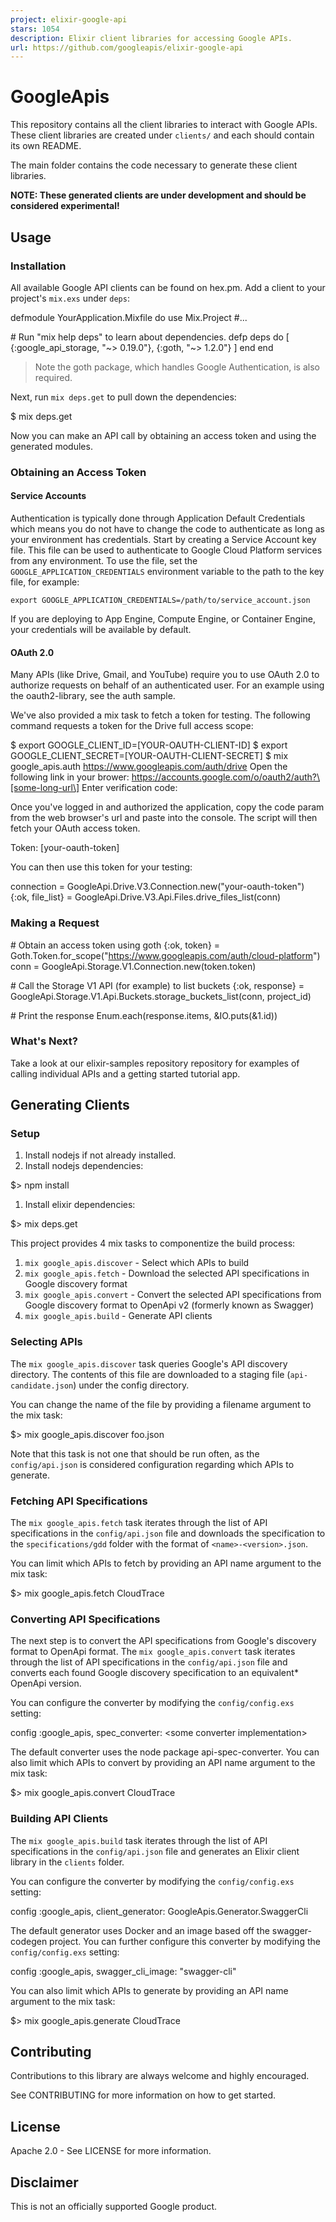 ```yaml
---
project: elixir-google-api
stars: 1054
description: Elixir client libraries for accessing Google APIs.
url: https://github.com/googleapis/elixir-google-api
---
```


GoogleApis
==========

This repository contains all the client libraries to interact with Google APIs. These client libraries are created under `clients/` and each should contain its own README.

The main folder contains the code necessary to generate these client libraries.

**NOTE: These generated clients are under development and should be considered experimental!**

Usage
-----

### Installation

All available Google API clients can be found on hex.pm. Add a client to your project's `mix.exs` under `deps`:

defmodule YourApplication.Mixfile do
  use Mix.Project
  #...

  \# Run "mix help deps" to learn about dependencies.
  defp deps do
    \[
      {:google\_api\_storage, "~> 0.19.0"},
      {:goth, "~> 1.2.0"}
    \]
  end
end

> Note the goth package, which handles Google Authentication, is also required.

Next, run `mix deps.get` to pull down the dependencies:

$ mix deps.get

Now you can make an API call by obtaining an access token and using the generated modules.

### Obtaining an Access Token

#### Service Accounts

Authentication is typically done through Application Default Credentials which means you do not have to change the code to authenticate as long as your environment has credentials. Start by creating a Service Account key file. This file can be used to authenticate to Google Cloud Platform services from any environment. To use the file, set the `GOOGLE_APPLICATION_CREDENTIALS` environment variable to the path to the key file, for example:

```
export GOOGLE_APPLICATION_CREDENTIALS=/path/to/service_account.json
```

If you are deploying to App Engine, Compute Engine, or Container Engine, your credentials will be available by default.

#### OAuth 2.0

Many APIs (like Drive, Gmail, and YouTube) require you to use OAuth 2.0 to authorize requests on behalf of an authenticated user. For an example using the oauth2-library, see the auth sample.

We've also provided a mix task to fetch a token for testing. The following command requests a token for the Drive full access scope:

$ export GOOGLE\_CLIENT\_ID=\[YOUR-OAUTH-CLIENT-ID\]
$ export GOOGLE\_CLIENT\_SECRET=\[YOUR-OAUTH-CLIENT-SECRET\]
$ mix google\_apis.auth https://www.googleapis.com/auth/drive
Open the following link in your brower:
https://accounts.google.com/o/oauth2/auth?\[some-long-url\]
Enter verification code:

Once you've logged in and authorized the application, copy the code param from the web browser's url and paste into the console. The script will then fetch your OAuth access token.

Token: \[your-oauth-token\]

You can then use this token for your testing:

connection \= GoogleApi.Drive.V3.Connection.new("your-oauth-token")
{:ok, file\_list} \= GoogleApi.Drive.V3.Api.Files.drive\_files\_list(conn)

### Making a Request

\# Obtain an access token using goth
{:ok, token} \= Goth.Token.for\_scope("https://www.googleapis.com/auth/cloud-platform")
conn \= GoogleApi.Storage.V1.Connection.new(token.token)

\# Call the Storage V1 API (for example) to list buckets
{:ok, response} \= GoogleApi.Storage.V1.Api.Buckets.storage\_buckets\_list(conn, project\_id)

\# Print the response
Enum.each(response.items, &IO.puts(&1.id))

### What's Next?

Take a look at our elixir-samples repository repository for examples of calling individual APIs and a getting started tutorial app.

Generating Clients
------------------

### Setup

1.  Install nodejs if not already installed.
2.  Install nodejs dependencies:

$\> npm install

1.  Install elixir dependencies:

$\> mix deps.get

This project provides 4 mix tasks to componentize the build process:

1.  `mix google_apis.discover` - Select which APIs to build
2.  `mix google_apis.fetch` - Download the selected API specifications in Google discovery format
3.  `mix google_apis.convert` - Convert the selected API specifications from Google discovery format to OpenApi v2 (formerly known as Swagger)
4.  `mix google_apis.build` - Generate API clients

### Selecting APIs

The `mix google_apis.discover` task queries Google's API discovery directory. The contents of this file are downloaded to a staging file (`api-candidate.json`) under the config directory.

You can change the name of the file by providing a filename argument to the mix task:

$\> mix google\_apis.discover foo.json

Note that this task is not one that should be run often, as the `config/api.json` is considered configuration regarding which APIs to generate.

### Fetching API Specifications

The `mix google_apis.fetch` task iterates through the list of API specifications in the `config/api.json` file and downloads the specification to the `specifications/gdd` folder with the format of `<name>-<version>.json`.

You can limit which APIs to fetch by providing an API name argument to the mix task:

$\> mix google\_apis.fetch CloudTrace

### Converting API Specifications

The next step is to convert the API specifications from Google's discovery format to OpenApi format. The `mix google_apis.convert` task iterates through the list of API specifications in the `config/api.json` file and converts each found Google discovery specification to an equivalent\* OpenApi version.

You can configure the converter by modifying the `config/config.exs` setting:

config :google\_apis, spec\_converter: <some converter implementation\>

The default converter uses the node package api-spec-converter. You can also limit which APIs to convert by providing an API name argument to the mix task:

$\> mix google\_apis.convert CloudTrace

### Building API Clients

The `mix google_apis.build` task iterates through the list of API specifications in the `config/api.json` file and generates an Elixir client library in the `clients` folder.

You can configure the converter by modifying the `config/config.exs` setting:

config :google\_apis, client\_generator: GoogleApis.Generator.SwaggerCli

The default generator uses Docker and an image based off the swagger-codegen project. You can further configure this converter by modifying the `config/config.exs` setting:

config :google\_apis, swagger\_cli\_image: "swagger-cli"

You can also limit which APIs to generate by providing an API name argument to the mix task:

$\> mix google\_apis.generate CloudTrace

Contributing
------------

Contributions to this library are always welcome and highly encouraged.

See CONTRIBUTING for more information on how to get started.

License
-------

Apache 2.0 - See LICENSE for more information.

Disclaimer
----------

This is not an officially supported Google product.
